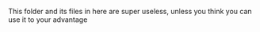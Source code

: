 This folder and its files in here are super useless, unless you think you can use it to your advantage
